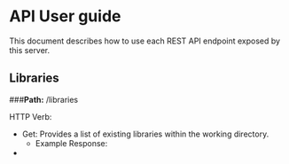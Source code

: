 # API User guide

This document describes how to use each REST API endpoint exposed by this server.

## Libraries

###**Path:** /libraries

HTTP Verb:

- Get: Provides a list of existing libraries within the working directory.
  - Example Response:
- 





